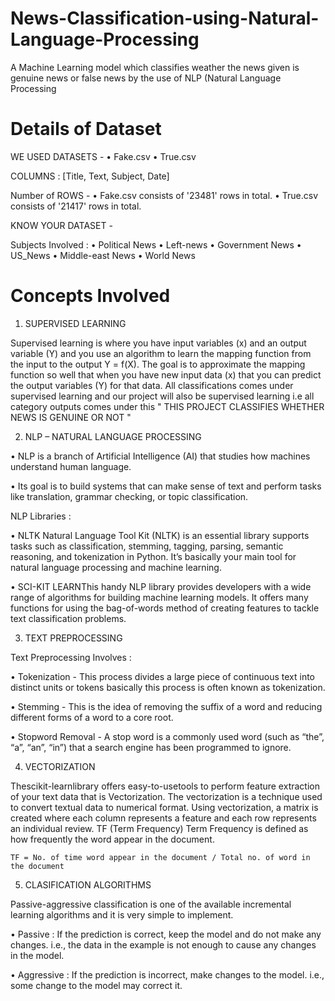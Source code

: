 # News-Classification-using-Natural-Language-Processing

A Machine Learning model which classifies weather the news given is genuine news or false news by the use of NLP (Natural Language Processing

# Details of Dataset

WE USED DATASETS -
• Fake.csv
• True.csv

COLUMNS : [Title, Text, Subject, Date]

Number of ROWS -
• Fake.csv consists of '23481' rows in total.
• True.csv consists of '21417' rows in total.

KNOW YOUR DATASET -

Subjects Involved :
• Political News
• Left-news
• Government News
• US_News
• Middle-east News
• World News

# Concepts Involved

1.  SUPERVISED LEARNING 

Supervised learning is where you have input variables (x) and an output variable (Y) and you use an algorithm to learn the mapping function from the input to the output Y = f(X). The goal is to approximate the mapping function so well that when you have new input data (x) that you can predict the output variables (Y) for that data. All classifications comes under supervised learning and our project will also be supervised learning i.e all category outputs comes under this " THIS PROJECT CLASSIFIES WHETHER NEWS IS GENUINE OR NOT "

2.  NLP – NATURAL LANGUAGE PROCESSING 

• NLP is a branch of Artificial Intelligence (AI) that studies how machines understand human language. 

• Its goal is to build systems that can make sense of text and perform tasks like translation, grammar checking, or topic classification.

NLP Libraries :

• NLTK  Natural Language Tool Kit (NLTK)  is an essential library supports tasks such as classification, stemming, tagging, parsing, semantic reasoning, and tokenization in Python. It’s basically your main tool for natural language processing and machine learning.

• SCI-KIT LEARNThis handy NLP library provides developers with a wide range of algorithms for building machine learning models. It offers many functions for using the bag-of-words method of creating features to tackle text classification problems.

3.  TEXT PREPROCESSING

Text Preprocessing Involves : 

• Tokenization - This process divides a large piece of continuous text into distinct units or tokens basically this process is often known as tokenization.

• Stemming - This is the idea of removing the suffix of a word and reducing different forms of a word to a core root.

• Stopword Removal - A stop word is a commonly used word (such as “the”, “a”, “an”, “in”) that a search engine has been programmed to ignore.

4.  VECTORIZATION

Thescikit-learnlibrary offers easy-to-usetools to perform feature extraction of your text data that is Vectorization. The vectorization is a technique used to convert textual data to numerical format. Using vectorization, a matrix is created where each column represents a feature and each row represents an individual review. TF (Term Frequency) Term Frequency is defined as how frequently the word appear in the document.

    TF = No. of time word appear in the document / Total no. of word in the document

5.  CLASIFICATION ALGORITHMS

Passive-aggressive classification is one of the available incremental learning algorithms and it is very simple to implement.

• Passive : If the prediction is correct, keep the model and do not make any changes. i.e., the data in the example is not enough to cause any changes in the model.

• Aggressive : If the prediction is incorrect, make changes to the model. i.e., some change to the model may correct it.

